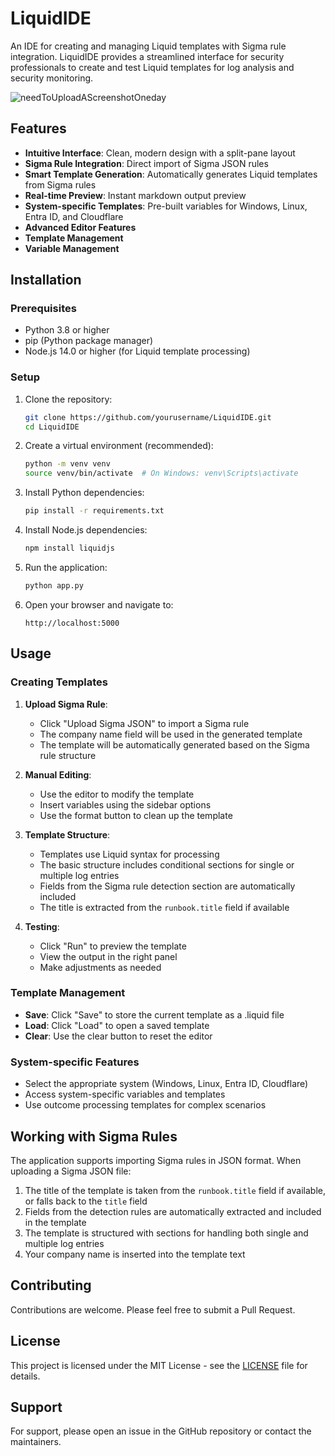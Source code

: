 # LiquidIDE

An IDE for creating and managing Liquid templates with Sigma rule integration. LiquidIDE provides a streamlined interface for security professionals to create and test Liquid templates for log analysis and security monitoring.

![needToUploadAScreenshotOneday](needToUploadAScreenshotOneday.png)

## Features

- **Intuitive Interface**: Clean, modern design with a split-pane layout
- **Sigma Rule Integration**: Direct import of Sigma JSON rules
- **Smart Template Generation**: Automatically generates Liquid templates from Sigma rules
- **Real-time Preview**: Instant markdown output preview
- **System-specific Templates**: Pre-built variables for Windows, Linux, Entra ID, and Cloudflare
- **Advanced Editor Features**
- **Template Management**
- **Variable Management**

## Installation

### Prerequisites

- Python 3.8 or higher
- pip (Python package manager)
- Node.js 14.0 or higher (for Liquid template processing)

### Setup

1. Clone the repository:
   ```bash
   git clone https://github.com/yourusername/LiquidIDE.git
   cd LiquidIDE
   ```

2. Create a virtual environment (recommended):
   ```bash
   python -m venv venv
   source venv/bin/activate  # On Windows: venv\Scripts\activate
   ```

3. Install Python dependencies:
   ```bash
   pip install -r requirements.txt
   ```

4. Install Node.js dependencies:
   ```bash
   npm install liquidjs
   ```

5. Run the application:
   ```bash
   python app.py
   ```

6. Open your browser and navigate to:
   ```
   http://localhost:5000
   ```

## Usage

### Creating Templates

1. **Upload Sigma Rule**:
   - Click "Upload Sigma JSON" to import a Sigma rule
   - The company name field will be used in the generated template
   - The template will be automatically generated based on the Sigma rule structure

2. **Manual Editing**:
   - Use the editor to modify the template
   - Insert variables using the sidebar options
   - Use the format button to clean up the template

3. **Template Structure**:
   - Templates use Liquid syntax for processing
   - The basic structure includes conditional sections for single or multiple log entries
   - Fields from the Sigma rule detection section are automatically included
   - The title is extracted from the `runbook.title` field if available

4. **Testing**:
   - Click "Run" to preview the template
   - View the output in the right panel
   - Make adjustments as needed

### Template Management

- **Save**: Click "Save" to store the current template as a .liquid file
- **Load**: Click "Load" to open a saved template
- **Clear**: Use the clear button to reset the editor

### System-specific Features

- Select the appropriate system (Windows, Linux, Entra ID, Cloudflare)
- Access system-specific variables and templates
- Use outcome processing templates for complex scenarios

## Working with Sigma Rules

The application supports importing Sigma rules in JSON format. When uploading a Sigma JSON file:

1. The title of the template is taken from the `runbook.title` field if available, or falls back to the `title` field
2. Fields from the detection rules are automatically extracted and included in the template
3. The template is structured with sections for handling both single and multiple log entries
4. Your company name is inserted into the template text


## Contributing

Contributions are welcome. Please feel free to submit a Pull Request.

## License

This project is licensed under the MIT License - see the [LICENSE](LICENSE) file for details.

## Support

For support, please open an issue in the GitHub repository or contact the maintainers. 
